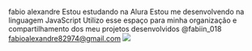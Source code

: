 fabio alexandre
Estou estudando na Alura
Estou me desenvolvendo na linguagem JavaScript
Utilizo esse espaço para minha organização e compartilhamento dos meu projetos desenvolvidos
@fabiin_018
fabioalexandre82974@gmail.com
![](https://media1.tenor.com/m/2zWbfCA7pawAAAAd/lionel-messi-arjantin.gif)
